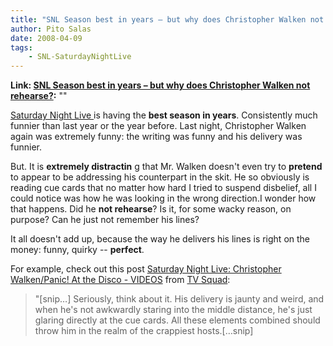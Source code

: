 ```yaml
---
title: "SNL Season best in years – but why does Christopher Walken not rehearse?"
author: Pito Salas
date: 2008-04-09
tags:
    - SNL-SaturdayNightLive
---
```


**Link: [SNL Season best in years – but why does Christopher Walken not rehearse?](None):** ""

[Saturday Night Live ](<http://www.nbc.com/Saturday_Night_Live/>)is having the
**best season in years**. Consistently much funnier than last year or the year
before. Last night, Christopher Walken again was extremely funny: the writing
was funny and his delivery was funnier.

But. It is **extremely distractin** g that Mr. Walken doesn't even try to
**pretend** to appear to be addressing his counterpart in the skit. He so
obviously is reading cue cards that no matter how hard I tried to suspend
disbelief, all I could notice was how he was looking in the wrong direction.I
wonder how that happens. Did he **not rehearse**? Is it, for some wacky
reason, on purpose? Can he just not remember his lines?

It all doesn't add up, because the way he delivers his lines is right on the
money: funny, quirky -- **perfect**.

For example, check out this post [Saturday Night Live: Christopher
Walken/Panic! At the Disco -
VIDEOS](<http://feeds.feedburner.com/~r/weblogsinc/tvsquad/~3/265167417/>)
from [TV Squad](<http://www.tvsquad.com/rss.xml>):

> "[snip…] Seriously, think about it. His delivery is jaunty and weird, and
> when he's not awkwardly staring into the middle distance, he's just glaring
> directly at the cue cards. All these elements combined should throw him in
> the realm of the crappiest hosts.[…snip]


